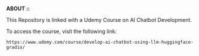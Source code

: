 **ABOUT ::**

This Repository is linked with a Udemy Course on AI Chatbot Development.

To access the course, visit the following link:

    https://www.udemy.com/course/develop-ai-chatbot-using-llm-huggingface-gradio/

